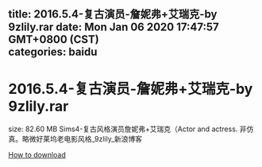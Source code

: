 
title: 2016.5.4-复古演员-詹妮弗+艾瑞克-by 9zlily.rar
date: Mon Jan 06 2020 17:47:57 GMT+0800 (CST)    
categories: baidu
---

# 2016.5.4-复古演员-詹妮弗+艾瑞克-by 9zlily.rar
size: 82.60 MB
 Sims4-复古风格演员詹妮弗+艾瑞克（Actor and actress. 非仿真。略微好莱坞老电影风格_9zlily_新浪博客
 

[How to download](https://bpcam.bemobtrk.com/go/2ceec3aa-1ca2-46d6-b9ff-aaa5c184517c?jno=4733)